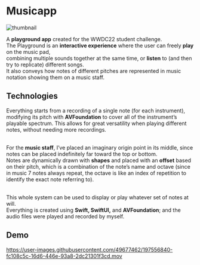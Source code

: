 # Musicapp
![thumbnail](https://user-images.githubusercontent.com/49677462/197556263-5d91a375-c134-4892-ac06-e730e3416d30.png)

A **playground app** created for the WWDC22 student challenge. <br>
The Playground is an **interactive experience** where the user can freely **play** on the music pad, <br>
combining multiple sounds together at the same time, or **listen** to (and then try to replicate) different songs. <br>
It also conveys how notes of different pitches are represented in music notation showing them on a music staff.

## Technologies
Everything starts from a recording of a single note (for each instrument), modifying its pitch with **AVFoundation** to cover all of the instrument’s playable spectrum.
This allows for great versatility when playing different notes, without needing more recordings. <br><br>

For the **music staff**, I’ve placed an imaginary origin point in its middle, since notes can be placed indefinitely far toward the top or bottom. <br> 
Notes are dynamically drawn with **shapes** and placed with an **offset** based on their pitch, which is a combination of the note’s name and octave 
(since in music 7 notes always repeat, the octave is like an index of repetition to identify the exact note referring to).<br><br>

This whole system can be used to display or play whatever set of notes at will. <br>
Everything is created using **Swift, SwiftUI,** and **AVFoundation**; and the audio files were played and recorded by myself.

## Demo

https://user-images.githubusercontent.com/49677462/197556840-fc108c5c-16d6-446e-93a8-2dc21301f3cd.mov

